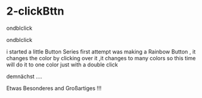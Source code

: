 # 2-clickBttn
ondblclick

ondblclick

i started a little Button Series first attempt was making a Rainbow Button , it changes the color by clicking over it ,it changes to many colors so this time will do it to one color just with a double click

demnächst ....

Etwas Besonderes and Großartiges !!!
